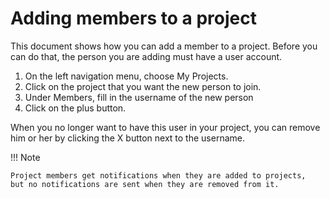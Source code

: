 # Adding members to a project

This document shows how you can add a member to a project. Before you
can do that, the person you are adding must have a user account.

1. On the left navigation menu, choose My Projects.
1. Click on the project that you want the new person to join.
1. Under Members, fill in the username of the new person
1. Click on the plus button.

When you no longer want to have this user in your project, you can
remove him or her by clicking the X button next to the username.

!!! Note

    Project members get notifications when they are added to projects,
    but no notifications are sent when they are removed from it.
